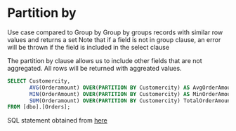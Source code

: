 # Partition by

Use case compared to Group by
Group by groups records with similar row values and returns a set
Note that if a field is not in group clause, an error will be thrown
if the field is included in the select clause


The partition by clause allows us to include other fields that are not
aggregated. All rows will be returned with aggreated values.


```sql
SELECT Customercity, 
       AVG(Orderamount) OVER(PARTITION BY Customercity) AS AvgOrderAmount, 
       MIN(OrderAmount) OVER(PARTITION BY Customercity) AS MinOrderAmount, 
       SUM(Orderamount) OVER(PARTITION BY Customercity) TotalOrderAmount
FROM [dbo].[Orders];
```

SQL statement obtained from [here](https://www.sqlshack.com/sql-partition-by-clause-overview/)